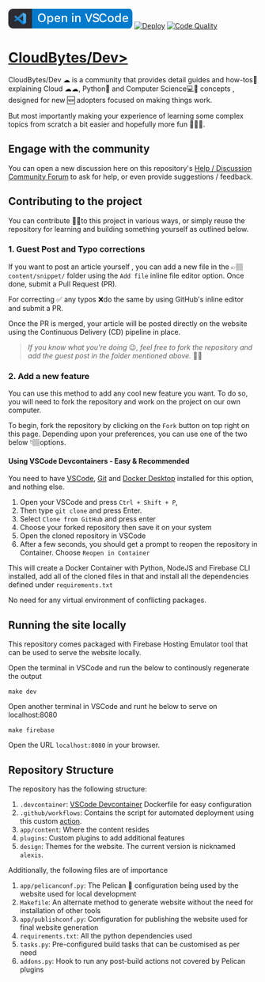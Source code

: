 [![Open in VSCode](resources/ovs.svg)](https://open.vscode.dev/CloudBytesDotDev/CloudBytes.dev)
[![Deploy](https://github.com/CloudBytesDotDev/CloudBytes.dev/actions/workflows/workflow.yml/badge.svg)](https://github.com/CloudBytesDotDev/CloudBytes.dev/actions/workflows/workflow.yml)
[![Code Quality](https://github.com/CloudBytesDotDev/CloudBytes.dev/actions/workflows/codeql.yml/badge.svg)](https://github.com/CloudBytesDotDev/CloudBytes.dev/actions/workflows/codeql.yml)

# [CloudBytes/Dev>](https://cloudbytes.dev)
CloudBytes/Dev ☁ is a community that provides detail guides and how-tos🤔 explaining Cloud ☁☁, Python🐍 and Computer Science💻🧪 concepts , designed for new 🆕 adopters focused on making things work. 

But most importantly making your experience of learning some complex topics from scratch a bit easier and hopefully more fun 🎉🎈😁. 

## Engage with the community
You can open a new discussion here on this repository's [Help / Discussion Community Forum](https://github.com/CloudBytesDotDev/CloudBytes.dev/discussions) to ask for help, or even provide suggestions / feedback.

## Contributing to the project

You can contribute 🤝🏽to this project in various ways, or simply reuse the repository for learning and building something yourself as outlined below.
### 1. Guest Post and Typo corrections

If you want to post an article yourself , you can add a new file in the 👉🏽 `content/snippet/` folder using the `Add file` inline file editor option.  Once done, submit a Pull Request (PR). 

For correcting ✅ any typos ❌do the same by using GitHub's inline editor and submit a PR. 

Once the PR is merged, your article will be posted directly on the website using the Continuous Delivery (CD) pipeline in place. 

> *If you know what you're doing* 😉*, feel free to fork the repository and add the guest post in the folder mentioned above.* ☝🏽

### 2. Add a new feature

You can use this method to add any cool new feature you want. To do so, you will need to fork the repository and work on the project on our own computer. 

To begin, fork the repository by clicking on the `Fork` button on top right on this page.  Depending upon your preferences, you can use one of the two below 👇🏽options.

#### Using VSCode Devcontainers - Easy & Recommended

You need to have [VSCode](https://code.visualstudio.com/download), [Git](https://git-scm.com/) and [Docker Desktop](https://www.docker.com/products/docker-desktop) installed for this option, and nothing else.

1. Open your VSCode and press `Ctrl + Shift + P`, 
2. Then type `git clone` and press Enter. 
3. Select `Clone from GitHub` and press enter
4. Choose  your forked repository then save it on your system
5. Open the cloned repository in VSCode
6. After a few seconds, you should get a prompt to reopen the repository in Container. Choose `Reopen in Container`

This will create a Docker Container with Python, NodeJS and Firebase CLI installed, add all of the cloned files in that and install all the dependencies defined under `requirements.txt`

No need for any virtual environment of conflicting packages. 

## Running the site locally

This repository comes packaged with Firebase Hosting Emulator tool that can be used to serve the website locally. 

Open the terminal in VSCode and run the below to continously regenerate the output
```
make dev
```

Open another terminal in VSCode and runt he below to serve on localhost:8080
```
make firebase
```
Open the URL `localhost:8080` in your browser. 
## Repository Structure

The repository has the following structure:

1. `.devcontainer`: [VSCode Devcontainer](https://code.visualstudio.com/docs/remote/containers) Dockerfile for easy configuration
2. `.github/workflows`: Contains the script for automated deployment using this custom [action](https://github.com/rehanhaider/pelican-build-deploy-anywhere).
3. `app/content`: Where the content resides
4. `plugins`: Custom plugins to add additional features
5. `design`: Themes for the website. The current version is nicknamed `alexis`.


Additionally, the following files are of importance

1. `app/pelicanconf.py`: The Pelican 🦢 configuration being used by the website used for local development
2. `Makefile`: An alternate method to generate website without the need for installation of other tools
3. `app/publishconf.py`: Configuration for publishing the website used for final website generation
4. `requirements.txt`: All the python dependencies used
5. `tasks.py`: Pre-configured build tasks that can be customised as per need
6. `addons.py`: Hook to run any post-build actions not covered by Pelican plugins




